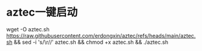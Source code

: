 # aztec一键启动

wget -O aztec.sh https://raw.githubusercontent.com/erdongxin/aztec/refs/heads/main/aztec.sh && sed -i 's/\r//' aztec.sh && chmod +x aztec.sh && ./aztec.sh
